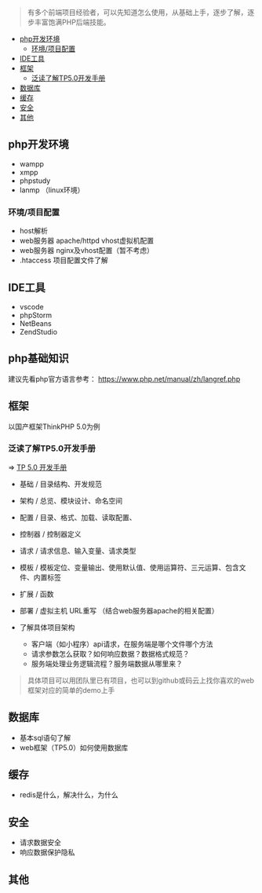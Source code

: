 
> 有多个前端项目经验者，可以先知道怎么使用，从基础上手，逐步了解，逐步丰富饱满PHP后端技能。


- [php开发环境](#php开发环境)
    - [环境/项目配置](#环境项目配置)
- [IDE工具](#ide工具)
- [框架](#框架)
    - [泛读了解TP5.0开发手册](#泛读了解tp50开发手册)
- [数据库](#数据库)
- [缓存](#缓存)
- [安全](#安全)
- [其他](#其他)


## php开发环境

- wampp 
- xmpp 
- phpstudy
- lanmp （linux环境）


### 环境/项目配置
- host解析
- web服务器 apache/httpd vhost虚拟机配置
- web服务器 nginx及vhost配置（暂不考虑）
- .htaccess 项目配置文件了解


## IDE工具

- vscode
- phpStorm
- NetBeans
- ZendStudio

## php基础知识

建议先看php官方语言参考：
https://www.php.net/manual/zh/langref.php

## 框架

以国产框架ThinkPHP 5.0为例

### 泛读了解TP5.0开发手册

=> [TP 5.0 开发手册](https://www.kancloud.cn/manual/thinkphp5/118003)

- 基础 / 目录结构、开发规范
- 架构 / 总览、模块设计、命名空间
- 配置 / 目录、格式、加载、读取配置、
- 控制器 / 控制器定义
- 请求 / 请求信息、输入变量、请求类型
- 模板 / 模板定位、变量输出、使用默认值、使用运算符、三元运算、包含文件、内置标签
- 扩展 / 函数
- 部署 / 虚拟主机 URL重写  （结合web服务器apache的相关配置）

- 了解具体项目架构
    - 客户端（如小程序）api请求，在服务端是哪个文件哪个方法
    - 请求参数怎么获取？如何响应数据？数据格式规范？
    - 服务端处理业务逻辑流程？服务端数据从哪里来？

> 具体项目可以用团队里已有项目，也可以到github或码云上找你喜欢的web框架对应的简单的demo上手

## 数据库

- 基本sql语句了解
- web框架（TP5.0）如何使用数据库

## 缓存

- redis是什么，解决什么，为什么

##  安全

- 请求数据安全
- 响应数据保护隐私


## 其他



